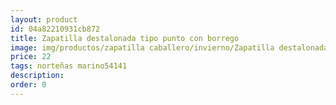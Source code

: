 ```yaml
---
layout: product
id: 04a82210931cb872
title: Zapatilla destalonada tipo punto con borrego
image: img/productos/zapatilla caballero/invierno/Zapatilla destalonada tipo punto con borrego=22=norteñas marino54141.webp
price: 22
tags: norteñas marino54141
description: 
order: 0
---
```

